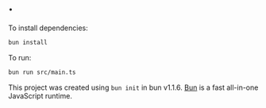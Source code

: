 # .

To install dependencies:

```bash
bun install
```

To run:

```bash
bun run src/main.ts
```

This project was created using `bun init` in bun v1.1.6. [Bun](https://bun.sh) is a fast all-in-one JavaScript runtime.
